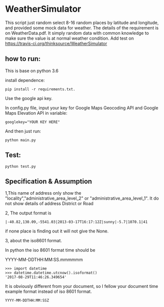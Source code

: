 # WeatherSimulator

This script just random select 8-16 random places by latitude and longitude, and provided some mock data for weather. The details of the requirement is on WeatherData.pdf.
It simply random data with common knowledge to make sure the value is at normal weather condition. Add test on https://travis-ci.org/thinksource/WeatherSimulator

## how to run:

This is base on python 3.6

install dependence:
```
pip install -r requirements.txt.
```
Use the google api key.

In config.py file, input your key for Google Maps Geocoding API and Google Maps Elevation API in variable:

```
googlekey="YOUR KEY HERE"
```

And then just run:

```
python main.py
```

## Test:

```
python test.py
```

## Specification & Assumption

1,This name of address only show the "locality","administrative_area_level_2" or "administrative_area_level_1".
It do not show details of address District or Road

2, The output format is

```
|-40.82,130.09,-5541.03|2013-03-17T16:17:12Z|sunny|-5.7|1070.1|41
```

if none place is finding out it will not give the None.

3, about the iso8601 format.

In python the iso 8601 format time should be

YYYY-MM-DDTHH:MM:SS.mmmmmm

```
>>> import datetime
>>> datetime.datetime.utcnow().isoformat()
'2017-08-29T11:46:26.349654'
```

It is obviously different from your document, so I fellow your document time example format instead of iso 8601 format.

```
YYYY-MM-DDTHH:MM:SSZ
```
